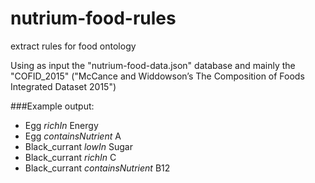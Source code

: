 # nutrium-food-rules
extract rules for food ontology

Using as input the "nutrium-food-data.json" database and mainly the "COFID_2015" ("McCance and Widdowson’s The Composition of Foods Integrated Dataset 2015")

###Example output:
 - Egg *richIn* Energy
 - Egg *containsNutrient* A
 - Black_currant *lowIn* Sugar
 - Black_currant *richIn* C
 - Black_currant *containsNutrient* B12
